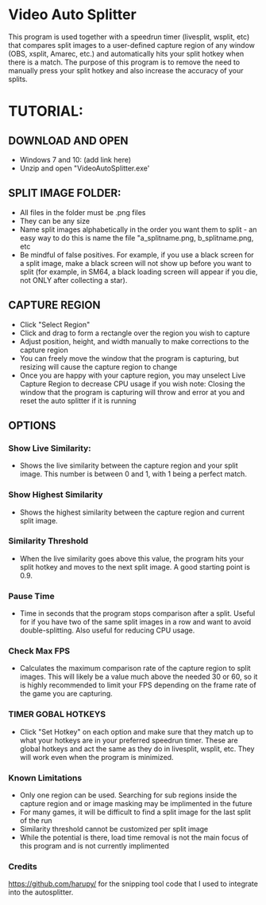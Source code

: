 # Video Auto Splitter
This program is used together with a speedrun timer (livesplit, wsplit, etc) that compares split images to a user-defined capture region of any window (OBS, xsplit, Amarec, etc.) and automatically hits your split hotkey when there is a match. The purpose of this program is to remove the need to manually press your split hotkey and also increase the accuracy of your splits. 

# TUTORIAL:

## DOWNLOAD AND OPEN

- Windows 7 and 10: (add link here)
- Unzip and open "VideoAutoSplitter.exe'

## SPLIT IMAGE FOLDER:
- All files in the folder must be .png files
- They can be any size
- Name split images alphabetically in the order you want them to split - an easy way to do this is name the file "a_splitname.png, b_splitname.png, etc
- Be mindful of false positives. For example, if you use a black screen for a split image, make a black screen will not show up before you want to split (for example, in SM64, a black loading screen will appear if you die, not ONLY after collecting a star).

## CAPTURE REGION
- Click "Select Region"
- Click and drag to form a rectangle over the region you wish to capture
- Adjust position, height, and width manually to make corrections to the capture region
- You can freely move the window that the program is capturing, but resizing will cause the capture region to change
- Once you are happy with your capture region, you may unselect Live Capture Region to decrease CPU usage if you wish
note: Closing the window that the program is capturing will throw and error at you and reset the auto splitter if it is running

## OPTIONS
### Show Live Similarity:
- Shows the live similarity between the capture region and your split image. This number is between 0 and 1, with 1 being a perfect match.

### Show Highest Similarity
- Shows the highest similarity between the capture region and current split image.

### Similarity Threshold
- When the live similarity goes above this value, the program hits your split hotkey and moves to the next split image. A good starting point is 0.9.

### Pause Time
- Time in seconds that the program stops comparison after a split. Useful for if you have two of the same split images in a row and want to avoid double-splitting. Also useful for reducing CPU usage.

### Check Max FPS
- Calculates the maximum comparison rate of the capture region to split images. This will likely be a value much above the needed 30 or 60, so it is highly recommended to limit your FPS depending on the frame rate of the game you are capturing.

### TIMER GOBAL HOTKEYS
- Click "Set Hotkey" on each option and make sure that they match up to what your hotkeys are in your preferred speedrun timer. These are global hotkeys and act the same as they do in livesplit, wsplit, etc. They will work even when the program is minimized.

### Known Limitations
- Only one region can be used. Searching for sub regions inside the capture region and or image masking may be implimented in the future
- For many games, it will be difficult to find a split image for the last split of the run
- Similarity threshold cannot be customized per split image
- While the potential is there, load time removal is not the main focus of this program and is not currently implimented


### Credits
https://github.com/harupy/ for the snipping tool code that I used to integrate into the autosplitter.
